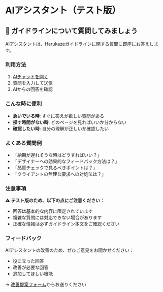 # AIアシスタント（テスト版）

## 🤖 ガイドラインについて質問してみましょう

AIアシスタントは、Harukazeガイドラインに関する質問に即座にお答えします。

### 利用方法

1. [AIチャットを開く](../../../99_テスト機能/AI_assistant/chat_interface/ai_chat.html)
2. 質問を入力して送信
3. AIからの回答を確認

### こんな時に便利

- **急いでいる時**: すぐに答えが欲しい質問がある
- **探す時間がない時**: どのページを見ればいいか分からない
- **確認したい時**: 自分の理解が正しいか確認したい

### よくある質問例

- 「納期が遅れそうな時はどうすればいい？」
- 「デザイナーへの効果的なフィードバック方法は？」
- 「品質チェックで見るべきポイントは？」
- 「クライアントの無理な要求への対処法は？」

### 注意事項

⚠️ **テスト版のため、以下の点にご注意ください：**
- 回答は基本的な内容に限定されています
- 複雑な質問には対応できない場合があります
- 正確な情報は必ずガイドライン本文をご確認ください

### フィードバック

AIアシスタントの改善のため、ぜひご意見をお聞かせください：
- 役に立った回答
- 改善が必要な回答
- 追加してほしい機能

→ [改善提案フォーム](ガイドライン改善提案.md)からお送りください
